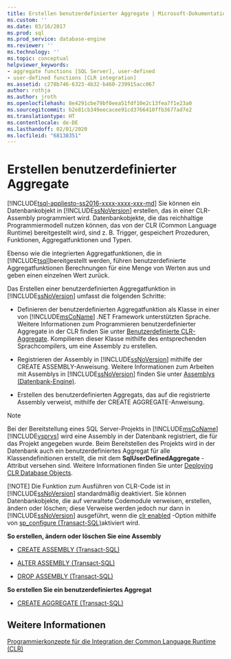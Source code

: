 ```yaml
---
title: Erstellen benutzerdefinierter Aggregate | Microsoft-Dokumentation
ms.custom: ''
ms.date: 03/16/2017
ms.prod: sql
ms.prod_service: database-engine
ms.reviewer: ''
ms.technology: ''
ms.topic: conceptual
helpviewer_keywords:
- aggregate functions [SQL Server], user-defined
- user-defined functions [CLR integration]
ms.assetid: c278b746-6323-4b32-b460-239915acc067
author: rothja
ms.author: jroth
ms.openlocfilehash: 8e4291cbe79bf0eea51fdf10e2c13fea7f1e23a0
ms.sourcegitcommit: b2e81cb349eecacee91cd3766410ffb3677ad7e2
ms.translationtype: HT
ms.contentlocale: de-DE
ms.lasthandoff: 02/01/2020
ms.locfileid: "68138351"
---
```

# <a name="create-user-defined-aggregates"></a>Erstellen benutzerdefinierter Aggregate
[!INCLUDE[tsql-appliesto-ss2016-xxxx-xxxx-xxx-md](../../includes/tsql-appliesto-ss2016-xxxx-xxxx-xxx-md.md)]
  Sie können ein Datenbankobjekt in [!INCLUDE[ssNoVersion](../../includes/ssnoversion-md.md)] erstellen, das in einer CLR-Assembly programmiert wird. Datenbankobjekte, die das reichhaltige Programmiermodell nutzen können, das von der CLR (Common Language Runtime) bereitgestellt wird, sind z. B. Trigger, gespeichert Prozeduren, Funktionen, Aggregatfunktionen und Typen.  
  
 Ebenso wie die integrierten Aggregatfunktionen, die in [!INCLUDE[tsql](../../includes/tsql-md.md)]bereitgestellt werden, führen benutzerdefinierte Aggregatfunktionen Berechnungen für eine Menge von Werten aus und geben einen einzelnen Wert zurück.  
  
 Das Erstellen einer benutzerdefinierten Aggregatfunktion in [!INCLUDE[ssNoVersion](../../includes/ssnoversion-md.md)] umfasst die folgenden Schritte:  
  
-   Definieren der benutzerdefinierten Aggregatfunktion als Klasse in einer von [!INCLUDE[msCoName](../../includes/msconame-md.md)] .NET Framework unterstützten Sprache. Weitere Informationen zum Programmieren benutzerdefinierter Aggregate in der CLR finden Sie unter [Benutzerdefinierte CLR-Aggregate](../../relational-databases/clr-integration-database-objects-user-defined-functions/clr-user-defined-aggregates.md). Kompilieren dieser Klasse mithilfe des entsprechenden Sprachcompilers, um eine Assembly zu erstellen.  
  
-   Registrieren der Assembly in [!INCLUDE[ssNoVersion](../../includes/ssnoversion-md.md)] mithilfe der CREATE ASSEMBLY-Anweisung. Weitere Informationen zum Arbeiten mit Assemblys in [!INCLUDE[ssNoVersion](../../includes/ssnoversion-md.md)] finden Sie unter [Assemblys &#40;Datenbank-Engine&#41;](../../relational-databases/clr-integration/assemblies-database-engine.md).  
  
-   Erstellen des benutzerdefinierten Aggregats, das auf die registrierte Assembly verweist, mithilfe der CREATE AGGREGATE-Anweisung.  
  
> [!NOTE]
>  Bei der Bereitstellung eines SQL Server-Projekts in [!INCLUDE[msCoName](../../includes/msconame-md.md)][!INCLUDE[vsprvs](../../includes/vsprvs-md.md)] wird eine Assembly in der Datenbank registriert, die für das Projekt angegeben wurde. Beim Bereitstellen des Projekts wird in der Datenbank auch ein benutzerdefiniertes Aggregat für alle Klassendefinitionen erstellt, die mit dem **SqlUserDefinedAggregate** -Attribut versehen sind. Weitere Informationen finden Sie unter [Deploying CLR Database Objects](../../relational-databases/clr-integration/deploying-clr-database-objects.md).  
> 
> [!NOTE]
>  Die Funktion zum Ausführen von CLR-Code ist in [!INCLUDE[ssNoVersion](../../includes/ssnoversion-md.md)] standardmäßig deaktiviert. Sie können Datenbankobjekte, die auf verwaltete Codemodule verweisen, erstellen, ändern oder löschen; diese Verweise werden jedoch nur dann in [!INCLUDE[ssNoVersion](../../includes/ssnoversion-md.md)] ausgeführt, wenn die [clr enabled](../../database-engine/configure-windows/clr-enabled-server-configuration-option.md) -Option mithilfe von [sp_configure (Transact-SQL)](../../relational-databases/system-stored-procedures/sp-configure-transact-sql.md)aktiviert wird.  
  
 **So erstellen, ändern oder löschen Sie eine Assembly**  
  
-   [CREATE ASSEMBLY &#40;Transact-SQL&#41;](../../t-sql/statements/create-assembly-transact-sql.md)  
  
-   [ALTER ASSEMBLY &#40;Transact-SQL&#41;](../../t-sql/statements/alter-assembly-transact-sql.md)  
  
-   [DROP ASSEMBLY &#40;Transact-SQL&#41;](../../t-sql/statements/drop-assembly-transact-sql.md)  
  
 **So erstellen Sie ein benutzerdefiniertes Aggregat**  
  
-   [CREATE AGGREGATE &#40;Transact-SQL&#41;](../../t-sql/statements/create-aggregate-transact-sql.md)  
  
## <a name="see-also"></a>Weitere Informationen  
 [Programmierkonzepte für die Integration der Common Language Runtime &#40;CLR&#41;](../../relational-databases/clr-integration/common-language-runtime-clr-integration-programming-concepts.md)  
  
  
